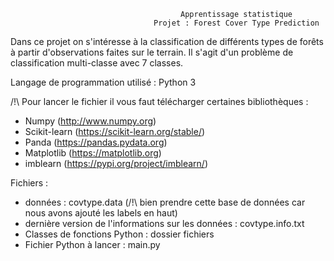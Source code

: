                                           Apprentissage statistique 
                                    Projet : Forest Cover Type Prediction 

Dans ce projet on s'intéresse à la classification de différents types de forêts à partir d'observations faites sur le terrain. Il s'agit d'un problème de classification multi-classe avec 7 classes. 

Langage de programmation utilisé : Python 3

/!\ Pour lancer le fichier il vous faut télécharger certaines bibliothèques : 
- Numpy (http://www.numpy.org)
- Scikit-learn (https://scikit-learn.org/stable/)
- Panda (https://pandas.pydata.org)
- Matplotlib (https://matplotlib.org)
- imblearn (https://pypi.org/project/imblearn/)


Fichiers : 

- données : covtype.data (/!\ bien prendre cette base de données car nous avons ajouté les labels en haut)
- dernière version de l'informations sur les données : covtype.info.txt
- Classes de fonctions Python : dossier fichiers
- Fichier Python à lancer : main.py


